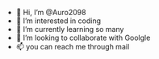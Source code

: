 - 👋 Hi, I’m @Auro2098
- 👀 I’m interested in coding 
- 🌱 I’m currently learning so many
- 💞️ I’m looking to collaborate with Goolgle
- 📫 you can reach me through mail

<!---
Auro2098/Auro2098 is a ✨ special ✨ repository because its `README.md` (this file) appears on your GitHub profile.
You can click the Preview link to take a look at your changes.
--->
